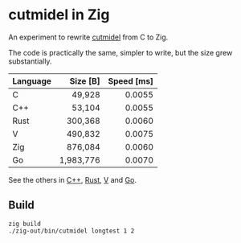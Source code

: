 # cutmidel in Zig

An experiment to rewrite [cutmidel] from C to Zig.

The code is practically the same, simpler to write, but the size grew substantially.

| Language |  Size [B] |  Speed [ms] |
|----------|----------:|------------:|
| C        |    49,928 |      0.0055 |
| C++      |    53,104 |      0.0055 |
| Rust     |   300,368 |      0.0060 |
| V        |   490,832 |      0.0075 |
| Zig      |   876,084 |      0.0060 |
| Go       | 1,983,776 |      0.0070 |

See the others in [C++], [Rust], [V] and [Go].

## Build

    zig build
    ./zig-out/bin/cutmidel longtest 1 2

[cutmidel]: https://github.com/prantlf/cutmidel
[C++]: https://github.com/prantlf/cpp-cutmidel
[Rust]: https://github.com/prantlf/rust-cutmidel
[V]: https://github.com/prantlf/v-cutmidel
[Go]: https://github.com/prantlf/go-cutmidel

